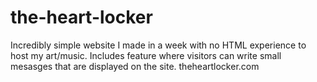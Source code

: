 # the-heart-locker
Incredibly simple website I made in a week with no HTML experience to host my art/music.
Includes feature where visitors can write small mesasges that are displayed on the site.
theheartlocker.com
